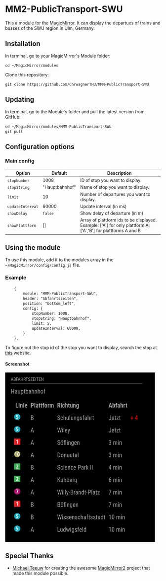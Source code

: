 # MM2-PublicTransport-SWU

This a module for the [MagicMirror](https://github.com/MichMich/MagicMirror). It can display the departues of trains and busses of the SWU region in Ulm, Germany.

## Installation

In terminal, go to your MagicMirror's Module folder:
```
cd ~/MagicMirror/modules
```

Clone this repository:
```
git clone https://github.com/ChrwagnerTHU/MMM-PublicTransport-SWU
```

## Updating

In terminal, go to the Module's folder and pull the latest version from GitHub:
```
cd ~/MagicMirror/modules/MMM-PublicTransport-SWU
git pull
```

## Configuration options

### Main config
|Option|Default|Description|
|---|---|---|
|`stopNumber`|1008|ID of stop you want to display.|
|`stopString`|"Hauptbahnhof"|Name of stop you want to display.|
|`limit`|10|Number of departures you want to display.|
|`updateInterval`|60000|Update interval (in ms)|
|`showDelay`|`false`|Show delay of departure (in m)|
|`showPlattform`|[]|Array of plattform ids to be displayed. Example: ['A'] for only plattform A; ['A','B'] for plattforms A and B|

## Using the module

To use this module, add it to the modules array in the `~/MagicMirror/config/config.js` file.

### Example
```
    {
        module: "MMM-PublicTransport-SWU",
        header: "Abfahrtszeiten",
        position: "bottom_left",
        config: {
            stopNumber: 1008,
            stopString: "Hauptbahnhof",
            limit: 5,
            updateInterval: 60000,
        }
    },
```
To figure out the stop id of the stop you want to display, search the stop at [this](https://echtzeit.swu.de/haltestelle/abfahrtsmonitor#) website.
#### Screenshot
![Screenshot of module](MMM-PublicTransport-SWU_Screenshot.png "Screenshot of module")

## Special Thanks
- [Michael Teeuw](https://github.com/MichMich) for creating the awesome [MagicMirror2](https://github.com/MichMich/MagicMirror/tree/develop) project that made this module possible.
